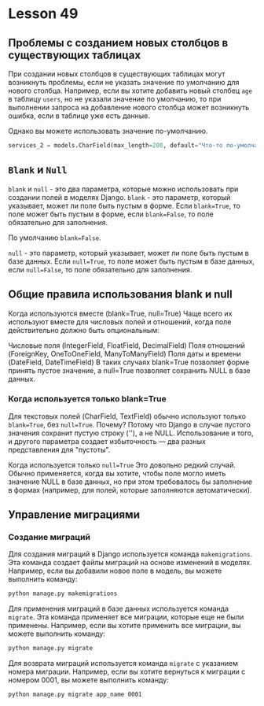# Lesson 49

## Проблемы с созданием новых столбцов в существующих таблицах

При создании новых столбцов в существующих таблицах могут возникнуть проблемы, если не указать значение по умолчанию для нового столбца. Например, если вы хотите добавить новый столбец `age` в таблицу `users`, но не указали значение по умолчанию, то при выполнении запроса на добавление нового столбца может возникнуть ошибка, если в таблице уже есть данные.

Однако вы можете использовать значение по-умолчанию.

```python
services_2 = models.CharField(max_length=200, default="Что-то по-умолчанию")
```

## `Blank` и `Null`
`blank` и `null` - это два параметра, которые можно использовать при создании полей в моделях Django.
`blank` - это параметр, который указывает, может ли поле быть пустым в форме. Если `blank=True`, то поле может быть пустым в форме, если `blank=False`, то поле обязательно для заполнения.

По умолчанию `blank=False`.

`null` - это параметр, который указывает, может ли поле быть пустым в базе данных. Если `null=True`, то поле может быть пустым в базе данных, если `null=False`, то поле обязательно для заполнения.

## Общие правила использования blank и null

Когда используются вместе (blank=True, null=True)
Чаще всего их используют вместе для числовых полей и отношений, когда поле действительно должно быть опциональным:

Числовые поля (IntegerField, FloatField, DecimalField)
Поля отношений (ForeignKey, OneToOneField, ManyToManyField)
Поля даты и времени (DateField, DateTimeField)
В таких случаях blank=True позволяет форме принять пустое значение, а null=True позволяет сохранить NULL в базе данных.

### Когда используется только blank=True
Для текстовых полей (CharField, TextField) обычно используют только `blank=True`, без `null=True`. Почему? Потому что Django в случае пустого значения сохранит пустую строку (''), а не NULL. Использование и того, и другого параметра создает избыточность — два разных представления для "пустоты".

Когда используется только `null=True`
Это довольно редкий случай. Обычно применяется, когда вы хотите, чтобы поле могло иметь значение NULL в базе данных, но при этом требовалось бы заполнение в формах (например, для полей, которые заполняются автоматически).

## Управление миграциями

### Создание миграций
Для создания миграций в Django используется команда `makemigrations`. Эта команда создает файлы миграций на основе изменений в моделях. Например, если вы добавили новое поле в модель, вы можете выполнить команду:

```bash
python manage.py makemigrations
```

Для применения миграций в базе данных используется команда `migrate`. Эта команда применяет все миграции, которые еще не были применены. Например, если вы хотите применить все миграции, вы можете выполнить команду:

```bash
python manage.py migrate
```

Для возврата миграций используется команда `migrate` с указанием номера миграции. Например, если вы хотите вернуться к миграции с номером 0001, вы можете выполнить команду:

```bash
python manage.py migrate app_name 0001
```